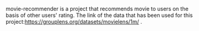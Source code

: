  movie-recommender is a project that recommends movie to users on the basis of other users' rating. The link of the data that has been used for this project:https://grouplens.org/datasets/movielens/1m/ .    
